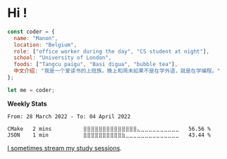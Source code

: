 # Hi !

``` javascript
const coder = {
  name: "Manon",
  location: "Belgium",
  role: ["office worker during the day", "CS student at night"],
  school: "University of London",
  foods: ["Tangcu paigu", "Basi digua", "bubble tea"],
  中文介绍: "我是一个爱读书的上班族。晚上和周末如果不是在学外语，就是在学编程。"
};

let me = coder;

```

**Weekly Stats**

<!--START_SECTION:waka-->

```text
From: 28 March 2022 - To: 04 April 2022

CMake   2 mins          ⣿⣿⣿⣿⣿⣿⣿⣿⣿⣿⣿⣿⣿⣿⣄⣀⣀⣀⣀⣀⣀⣀⣀⣀⣀   56.56 %
JSON    1 min           ⣿⣿⣿⣿⣿⣿⣿⣿⣿⣿⣷⣀⣀⣀⣀⣀⣀⣀⣀⣀⣀⣀⣀⣀⣀   43.44 %
```

<!--END_SECTION:waka-->

[I sometimes stream my study sessions](https://www.youtube.com/channel/UCX7Y8c3elaV--WNh5-vjFDA).
